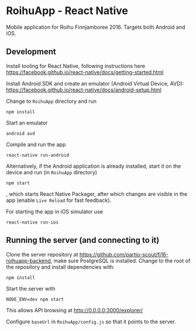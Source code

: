 # RoihuApp - React Native

Mobile application for Roihu Finnjamboree 2016. Targets both Android and iOS.

## Development

Install tooling for React Native, following instructions here
https://facebook.github.io/react-native/docs/getting-started.html

Install Android SDK and create an emulator (Android Virtual Device, AVD): https://facebook.github.io/react-native/docs/android-setup.html

Change to ```RoihuApp``` directory and run

    npm install

Start an emulator

    android avd

Compile and run the app

    react-native run-android

Alternatively, if the Android application is already installed, start it on the device and run (in ```RoihuApp``` directory)

    npm start

, which starts React Native Packager, after which changes are visible in the app (enable ```Live Reload``` for fast feedback).

For starting the app in iOS simulator use

    react-native run-ios

## Running the server (and connecting to it)

Clone the server repository at https://github.com/partio-scout/fj16-roihuapp-backend, make sure PostgreSQL is installed.
Change to the root of the repository and install dependencies with:

    npm install

Start the server with

    NODE_ENV=dev npm start

This allows API browsing at http://0.0.0.0:3000/explorer/

Configure `baseUrl` in `RoihuApp/config.js` so that it points to the server.
